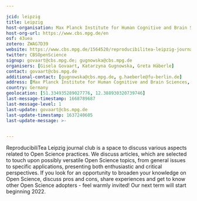 ```yaml
---

jcid: leipzig
title: Leipzig
host-organisation: Max Planck Institute for Human Cognitive and Brain Sciences, Leipzig
host-org-url: https://www.cbs.mpg.de/en
osf: 43uea
zotero: ZWAG7D39
website: https://www.cbs.mpg.de/1564520/reproducibilitea-leipzig-journal-club
twitter: CBSOpenScience
signup: govaart@cbs.mpg.de; gugnowska@cbs.mpg.de
organisers: [Gisela Govaart, Katarzyna Gugnowska, Greta Häberle]
contact: govaart@cbs.mpg.de
additional-contact: [gugnowska@cbs.mpg.de, g.haeberle@fu-berlin.de]
address: [Max Planck Institute for Human Cognitive and Brain Sciences, Gisela Govaart, Stephanstraße 1a, 04103 Leipzig, Germany]
country: Germany
geolocation: [51.334935289027776, 12.388930320739746]
last-message-timestamp: 1668789687
last-message-level: 1
last-update: govaart@cbs.mpg.de
last-update-timestamp: 1637240605
last-update-message: >-
  

---
```


ReproducibiliTea Leipzig journal club is a space to discuss various aspects related to Open Science practices. We discuss articles, which are selected to touch upon possibly versatile Open Science topics, from general issues to specific applications, presenting both enthusiastic and critical perspectives. If you look for an opportunity to broaden your knowledge on Open Science, discuss pros and cons, share experiences and get to know other Open Science adopters - feel warmly invited!
Our next term will start beginning 2022.
